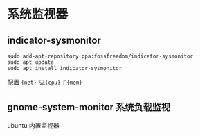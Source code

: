 # 系统监视器

## indicator-sysmonitor

```shell
sudo add-apt-repository ppa:fossfreedom/indicator-sysmonitor
sudo apt update
sudo apt install indicator-sysmonitor
```

配置 `{net} 💻{cpu} 💾{mem}`

## gnome-system-monitor 系统负载监视

ubuntu 内置监视器
